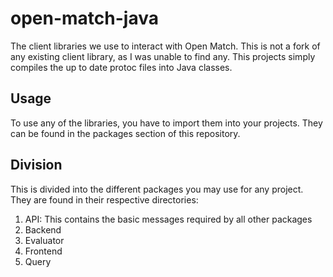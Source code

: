 # open-match-java
The client libraries we use to interact with Open Match. This is not a fork of any existing client library, as I was unable to find any. This projects simply compiles the up to date protoc files into Java classes.

## Usage
To use any of the libraries, you have to import them into your projects. They can be found in the packages section of this repository.

## Division

This is divided into the different packages you may use for any project. They are found in their respective directories:
1. API: This contains the basic messages required by all other packages
2. Backend
3. Evaluator
4. Frontend
5. Query